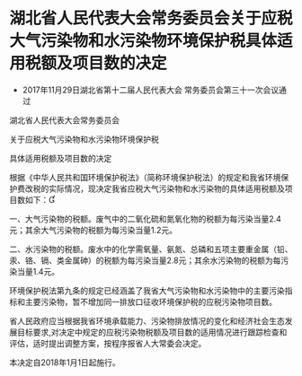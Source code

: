 # 湖北省人民代表大会常务委员会关于应税大气污染物和水污染物环境保护税具体适用税额及项目数的决定

- 2017年11月29日湖北省第十二届人民代表大会
  常务委员会第三十一次会议通过

<!-- INFO END -->

湖北省人民代表大会常务委员会

关于应税大气污染物和水污染物环境保护税

具体适用税额及项目数的决定

根据《中华人民共和国环境保护税法》（简称环境保护税法）的规定和我省环境保护费改税的实际情况，现决定我省应税大气污染物和水污染物的具体适用税额及项目数如下：

一、大气污染物的税额。废气中的二氧化硫和氮氧化物的税额为每污染当量2.4元；其余大气污染物的税额为每污染当量1.2元。

二、水污染物的税额。废水中的化学需氧量、氨氮、总磷和五项主要重金属（铅、汞、铬、镉、类金属砷）的税额为每污染当量2.8元；其余水污染物的税额为每污染当量1.4元。

环境保护税法第九条的规定已经涵盖了我省大气污染物和水污染物中的主要污染指标和主要污染物，暂不增加同一排放口征收环境保护税的应税污染物项目数。

省人民政府应当根据我省环境承载能力、污染物排放情况的变化和经济社会生态发展目标要求,对决定中规定的应税污染物税额及项目数的适用情况进行跟踪检查和评估，适时提出调整方案，按程序报省人大常委会决定。

本决定自2018年1月1日起施行。
